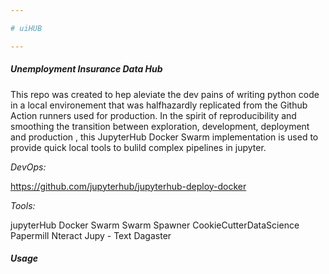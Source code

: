 ```yaml
---

# uiHUB

---
```


##### Unemployment Insurance Data Hub

This repo was created to hep aleviate the dev pains of writing python code in a local environement that was halfhazardly replicated from the Github Action runners used for production. In the spirit of reproducibility and smoothing the transition between exploration, development, deployment and production , this JupyterHub Docker Swarm implementation is used to provide quick local tools to bulild complex pipelines in jupyter.


*DevOps:*

https://github.com/jupyterhub/jupyterhub-deploy-docker



*Tools:*

jupyterHub
Docker Swarm 
Swarm Spawner
CookieCutterDataScience
Papermill
Nteract
Jupy - Text
Dagaster


##### Usage

